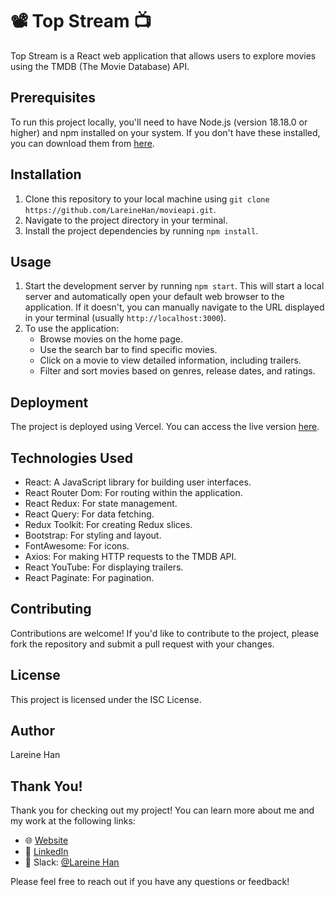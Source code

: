 # :film_projector: Top Stream :tv:

Top Stream is a React web application that allows users to explore movies using the TMDB (The Movie Database) API.

## Prerequisites

To run this project locally, you'll need to have Node.js (version 18.18.0 or higher) and npm installed on your system. If you don't have these installed, you can download them from [here](https://nodejs.org/).

## Installation

1. Clone this repository to your local machine using `git clone https://github.com/LareineHan/movieapi.git`.
2. Navigate to the project directory in your terminal.
3. Install the project dependencies by running `npm install`.

## Usage

1. Start the development server by running `npm start`. This will start a local server and automatically open your default web browser to the application. If it doesn't, you can manually navigate to the URL displayed in your terminal (usually `http://localhost:3000`).
2. To use the application:
   - Browse movies on the home page.
   - Use the search bar to find specific movies.
   - Click on a movie to view detailed information, including trailers.
   - Filter and sort movies based on genres, release dates, and ratings.

## Deployment

The project is deployed using Vercel. You can access the live version [here](https://topstream.vercel.app/).

## Technologies Used

- React: A JavaScript library for building user interfaces.
- React Router Dom: For routing within the application.
- React Redux: For state management.
- React Query: For data fetching.
- Redux Toolkit: For creating Redux slices.
- Bootstrap: For styling and layout.
- FontAwesome: For icons.
- Axios: For making HTTP requests to the TMDB API.
- React YouTube: For displaying trailers.
- React Paginate: For pagination.

## Contributing

Contributions are welcome! If you'd like to contribute to the project, please fork the repository and submit a pull request with your changes.

## License

This project is licensed under the ISC License.

## Author

Lareine Han

## Thank You!

Thank you for checking out my project! You can learn more about me and my work at the following links:

- 🌐 [Website](https://lareinehan.com)
- 💼 [LinkedIn](https://www.linkedin.com/in/lareinehan)
- 💬 Slack: [@Lareine Han](https://your-slack-workspace.slack.com/team/U04LYMEBKDZ)

Please feel free to reach out if you have any questions or feedback!
